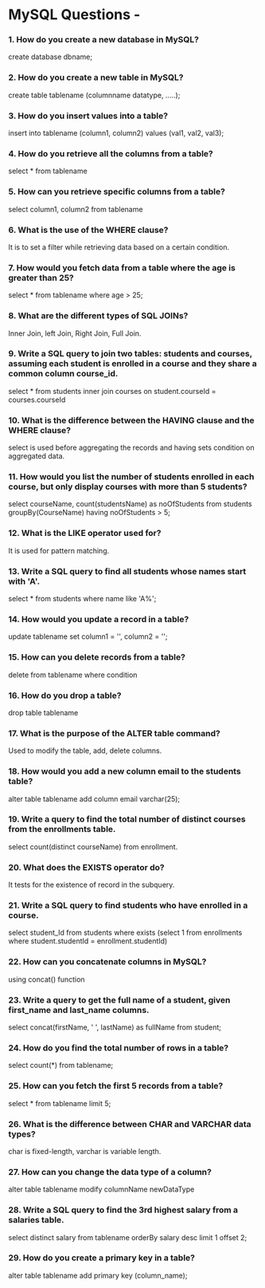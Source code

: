 # MySQL Questions - 

### 1. How do you create a new database in MySQL?

create database dbname;


### 2. How do you create a new table in MySQL?

create table tablename (columnname datatype, .....);


### 3. How do you insert values into a table?

insert into tablename (column1, column2) values (val1, val2, val3);


### 4. How do you retrieve all the columns from a table?

select * from tablename

### 5. How can you retrieve specific columns from a table?

select column1, column2 from tablename

### 6. What is the use of the WHERE clause?

It is to set a filter while retrieving data based on a certain condition.

### 7. How would you fetch data from a table where the age is greater than 25?

select * from tablename where age > 25; 

### 8. What are the different types of SQL JOINs?

Inner Join, left Join, Right Join, Full Join.

### 9. Write a SQL query to join two tables: students and courses, assuming each student is enrolled in a course and they share a common column course_id.

select * from students inner join courses on student.courseId = courses.courseId

### 10. What is the difference between the HAVING clause and the WHERE clause?

select is used before aggregating the records and having sets condition on aggregated data.

### 11. How would you list the number of students enrolled in each course, but only display courses with more than 5 students?

select courseName, count(studentsName) as noOfStudents from students groupBy(CourseName) having noOfStudents > 5;

### 12. What is the LIKE operator used for?

It is used for pattern matching.

### 13. Write a SQL query to find all students whose names start with 'A'.

select * from students where name like 'A%';

### 14. How would you update a record in a table?

update tablename set column1 = '', column2 = '';

### 15. How can you delete records from a table?

delete from tablename where condition


### 16. How do you drop a table?

drop table tablename


### 17. What is the purpose of the ALTER table command?

Used to modify the table, add, delete columns.

### 18. How would you add a new column email to the students table?

alter table tablename add column email varchar(25);

### 19. Write a query to find the total number of distinct courses from the enrollments table.

select count(distinct courseName) from enrollment.

### 20. What does the EXISTS operator do?

It tests for the existence of record in the subquery.

### 21. Write a SQL query to find students who have enrolled in a course.

select student_Id from students where exists (select 1 from enrollments where student.studentId = enrollment.studentId)

### 22. How can you concatenate columns in MySQL?

using concat() function

### 23. Write a query to get the full name of a student, given first_name and last_name columns.

select concat(firstName, ' ', lastName) as fullName from student;

### 24. How do you find the total number of rows in a table?

select count(*) from tablename;

### 25. How can you fetch the first 5 records from a table?

select * from tablename limit 5;

### 26. What is the difference between CHAR and VARCHAR data types?

char is fixed-length, varchar is variable length.

### 27. How can you change the data type of a column?

alter table tablename modify columnName newDataType

### 28. Write a SQL query to find the 3rd highest salary from a salaries table.

select distinct salary from tablename orderBy salary desc limit 1 offset 2;

### 29. How do you create a primary key in a table?

alter table tablename add primary key (column_name);

